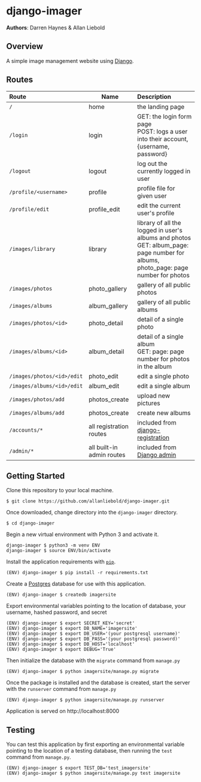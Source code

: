 # django-imager

**Authors**: Darren Haynes & Allan Liebold

## Overview
A simple image management website using [Django](https://www.djangoproject.com/).

## Routes
| Route | Name | Description |
|:--|--|:--|
|`/`|home|the landing page|
|`/login`|login|GET: the login form page<br>POST: logs a user into their account, {username, password}|
|`/logout`|logout|log out the currently logged in user|
|`/profile/<username>`|profile|profile file for given user|
|`/profile/edit`|profile_edit| edit the current user's profile|
|`/images/library`|library|library of all the logged in user's albums and photos<br>GET: album_page: page number for albums, photo_page: page number for photos|
|`/images/photos`|photo_gallery|gallery of all public photos|
|`/images/albums`|album_gallery|gallery of all public albums|
|`/images/photos/<id>`|photo_detail|detail of a single photo|
|`/images/albums/<id>`|album_detail|detail of a single album<br>GET: page: page number for photos in the album|
|`/images/photos/<id>/edit`|photo_edit|edit a single photo|
|`/images/albums/<id>/edit`|album_edit|edit a single album|
|`/images/photos/add`|photos_create|upload new pictures|
|`/images/albums/add`|photos_create|create new albums|
|`/accounts/*`|all registration routes| included from [django-registration](http://django-registration.readthedocs.io/en/stable/index.html)|
|`/admin/*`|all built-in admin routes| included from [Django admin](https://docs.djangoproject.com/en/1.11/ref/contrib/admin/#reversing-admin-urls)|

## Getting Started

Clone this repository to your local machine.
```
$ git clone https://github.com/allanliebold/django-imager.git
```

Once downloaded, change directory into the `django-imager` directory.
```
$ cd django-imager
```

Begin a new virtual environment with Python 3 and activate it.
```
django-imager $ python3 -m venv ENV
django-imager $ source ENV/bin/activate
```

Install the application requirements with [`pip`](https://pip.pypa.io/en/stable/installing/).
```
(ENV) django-imager $ pip install -r requirements.txt
```

Create a [Postgres](https://wiki.postgresql.org/wiki/Detailed_installation_guides) database for use with this application.
```
(ENV) django-imager $ createdb imagersite
```

Export environmental variables pointing to the location of database, your username, hashed password, and secret
```
(ENV) django-imager $ export SECRET_KEY='secret'
(ENV) django-imager $ export DB_NAME='imagersite'
(ENV) django-imager $ export DB_USER='(your postgresql username)'
(ENV) django-imager $ export DB_PASS='(your postgresql password)'
(ENV) django-imager $ export DB_HOST='localhost'
(ENV) django-imager $ export DEBUG='True'
```

Then initialize the database with the `migrate` command from `manage.py`
```
(ENV) django-imager $ python imagersite/manage.py migrate
```

Once the package is installed and the database is created, start the server with the `runserver` command from `manage.py`
```
(ENV) django-imager $ python imagersite/manage.py runserver
```

Application is served on http://localhost:8000

## Testing
You can test this application by first exporting an environmental variable pointing to the location of a testing database, then running the `test` command from `manage.py`.
```
(ENV) django-imager $ export TEST_DB='test_imagersite'
(ENV) django-imager $ python imagersite/manage.py test imagersite
```